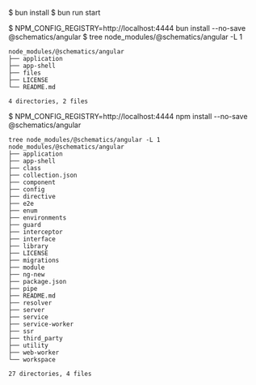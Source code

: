 $ bun install
$ bun run start

$ NPM_CONFIG_REGISTRY=http://localhost:4444 bun install --no-save @schematics/angular
$ tree node_modules/@schematics/angular -L 1
```
node_modules/@schematics/angular
├── application
├── app-shell
├── files
├── LICENSE
└── README.md

4 directories, 2 files
```


$ NPM_CONFIG_REGISTRY=http://localhost:4444 npm install --no-save @schematics/angular
```
tree node_modules/@schematics/angular -L 1
node_modules/@schematics/angular
├── application
├── app-shell
├── class
├── collection.json
├── component
├── config
├── directive
├── e2e
├── enum
├── environments
├── guard
├── interceptor
├── interface
├── library
├── LICENSE
├── migrations
├── module
├── ng-new
├── package.json
├── pipe
├── README.md
├── resolver
├── server
├── service
├── service-worker
├── ssr
├── third_party
├── utility
├── web-worker
└── workspace

27 directories, 4 files
```
